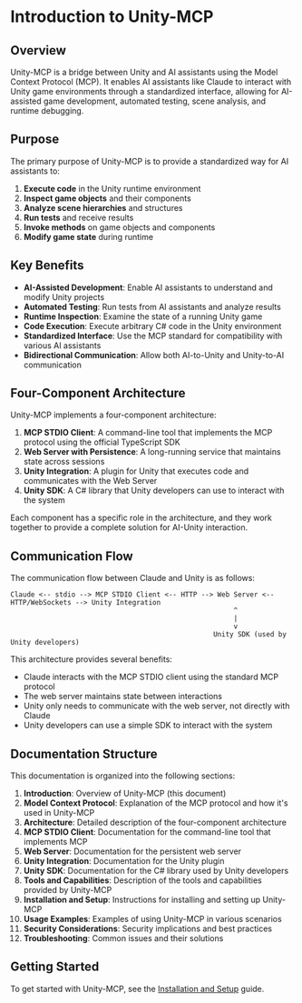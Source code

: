 # Introduction to Unity-MCP

## Overview

Unity-MCP is a bridge between Unity and AI assistants using the Model Context Protocol (MCP). It enables AI assistants like Claude to interact with Unity game environments through a standardized interface, allowing for AI-assisted game development, automated testing, scene analysis, and runtime debugging.

## Purpose

The primary purpose of Unity-MCP is to provide a standardized way for AI assistants to:

1. **Execute code** in the Unity runtime environment
2. **Inspect game objects** and their components
3. **Analyze scene hierarchies** and structures
4. **Run tests** and receive results
5. **Invoke methods** on game objects and components
6. **Modify game state** during runtime

## Key Benefits

- **AI-Assisted Development**: Enable AI assistants to understand and modify Unity projects
- **Automated Testing**: Run tests from AI assistants and analyze results
- **Runtime Inspection**: Examine the state of a running Unity game
- **Code Execution**: Execute arbitrary C# code in the Unity environment
- **Standardized Interface**: Use the MCP standard for compatibility with various AI assistants
- **Bidirectional Communication**: Allow both AI-to-Unity and Unity-to-AI communication

## Four-Component Architecture

Unity-MCP implements a four-component architecture:

1. **MCP STDIO Client**: A command-line tool that implements the MCP protocol using the official TypeScript SDK
2. **Web Server with Persistence**: A long-running service that maintains state across sessions
3. **Unity Integration**: A plugin for Unity that executes code and communicates with the Web Server
4. **Unity SDK**: A C# library that Unity developers can use to interact with the system

Each component has a specific role in the architecture, and they work together to provide a complete solution for AI-Unity interaction.

## Communication Flow

The communication flow between Claude and Unity is as follows:

```
Claude <-- stdio --> MCP STDIO Client <-- HTTP --> Web Server <-- HTTP/WebSockets --> Unity Integration
                                                       ^
                                                       |
                                                       v
                                                  Unity SDK (used by Unity developers)
```

This architecture provides several benefits:
- Claude interacts with the MCP STDIO client using the standard MCP protocol
- The web server maintains state between interactions
- Unity only needs to communicate with the web server, not directly with Claude
- Unity developers can use a simple SDK to interact with the system

## Documentation Structure

This documentation is organized into the following sections:

1. **Introduction**: Overview of Unity-MCP (this document)
2. **Model Context Protocol**: Explanation of the MCP protocol and how it's used in Unity-MCP
3. **Architecture**: Detailed description of the four-component architecture
4. **MCP STDIO Client**: Documentation for the command-line tool that implements MCP
5. **Web Server**: Documentation for the persistent web server
6. **Unity Integration**: Documentation for the Unity plugin
7. **Unity SDK**: Documentation for the C# library used by Unity developers
8. **Tools and Capabilities**: Description of the tools and capabilities provided by Unity-MCP
9. **Installation and Setup**: Instructions for installing and setting up Unity-MCP
10. **Usage Examples**: Examples of using Unity-MCP in various scenarios
11. **Security Considerations**: Security implications and best practices
12. **Troubleshooting**: Common issues and their solutions

## Getting Started

To get started with Unity-MCP, see the [Installation and Setup](09-installation-setup.md) guide.
